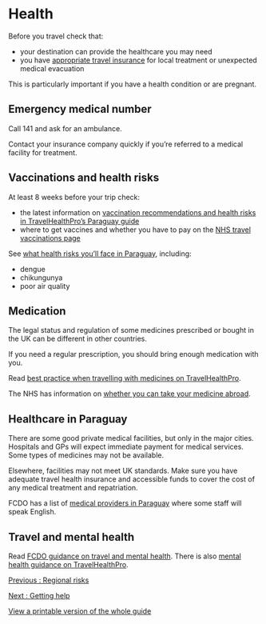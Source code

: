 # Health

Before you travel check that:

* your destination can provide the healthcare you may need
* you have [appropriate travel insurance](https://www.gov.uk/guidance/foreign-travel-insurance) for local treatment or unexpected medical evacuation

This is particularly important if you have a health condition or are pregnant.

## Emergency medical number

Call 141 and ask for an ambulance.

Contact your insurance company quickly if you’re referred to a medical facility for treatment.

## Vaccinations and health risks

At least 8 weeks before your trip check:

* the latest information on [vaccination recommendations and health risks in TravelHealthPro’s Paraguay guide](https://travelhealthpro.org.uk/country/176/paraguay)
* where to get vaccines and whether you have to pay on the [NHS travel vaccinations page](https://www.nhs.uk/conditions/travel-vaccinations/)

See [what health risks you’ll face in Paraguay](https://travelhealthpro.org.uk/country/176/paraguay#Other_Risks), including:

* dengue
* chikungunya
* poor air quality

## Medication

The legal status and regulation of some medicines prescribed or bought in the UK can be different in other countries.

If you need a regular prescription, you should bring enough medication with you.

Read [best practice when travelling with medicines on TravelHealthPro](https://travelhealthpro.org.uk/factsheet/43/medicines-abroad).

The NHS has information on [whether you can take your medicine abroad](https://www.nhs.uk/common-health-questions/medicines/can-i-take-my-medicine-abroad/).

## Healthcare in Paraguay

There are some good private medical facilities, but only in the major cities. Hospitals and GPs will expect immediate payment for medical services. Some types of medicines may not be available.

Elsewhere, facilities may not meet UK standards. Make sure you have adequate travel health insurance and accessible funds to cover the cost of any medical treatment and repatriation.

FCDO has a list of [medical providers in Paraguay](https://www.gov.uk/government/publications/list-of-medical-facilities-in-paraguay) where some staff will speak English.

## Travel and mental health

Read [FCDO guidance on travel and mental health](https://www.gov.uk/guidance/foreign-travel-advice-for-people-with-mental-health-issues). There is also [mental health guidance on TravelHealthPro](https://travelhealthpro.org.uk/factsheet/85/travelling-with-mental-health-conditions).

[Previous
:
Regional risks](/foreign-travel-advice/paraguay/regional-risks)

[Next
:
Getting help](/foreign-travel-advice/paraguay/getting-help)

[View a printable version of the whole guide](/foreign-travel-advice/paraguay/print)